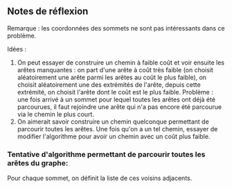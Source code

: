 ## Notes de réflexion

Remarque : les coordonnées des sommets ne sont pas intéressants dans ce problème.

Idées :
1. On peut essayer de construire un chemin à faible coût et voir ensuite les arêtes manquantes : on part d'une arête à coût très faible (on choisit aléatoirement une arête parmi les arêtes au coût le plus faible), on choisit aléatoirement une des extrémités de l'arête, depuis cette extrémité, on choisit l'arête dont le coût est le plus faible. Problème : une fois arrivé à un sommet pour lequel toutes les arêtes ont déjà été parcourues, il faut rejoindre une arête qui n'a pas encore été parcourue via le chemin le plus court.
2. On aimerait savoir construire un chemin quelconque permettant de parcourir toutes les arêtes. Une fois qu'on a un tel chemin, essayer de modifier l'algorithme pour avoir un chemin avec un coût plus faible.

### Tentative d'algorithme permettant de parcourir toutes les arêtes du graphe:
Pour chaque sommet, on définit la liste de ces voisins adjacents.